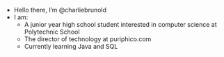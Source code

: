 - Hello there, I’m @charliebrunold
- I am:
  - A junior year high school student interested in computer science at Polytechnic School 
  - The director of technology at puriphico.com 
  - Currently learning Java and SQL


<!---
charliebrunold/charliebrunold is a ✨ special ✨ repository because its `README.md` (this file) appears on your GitHub profile.
You can click the Preview link to take a look at your changes.
--->
